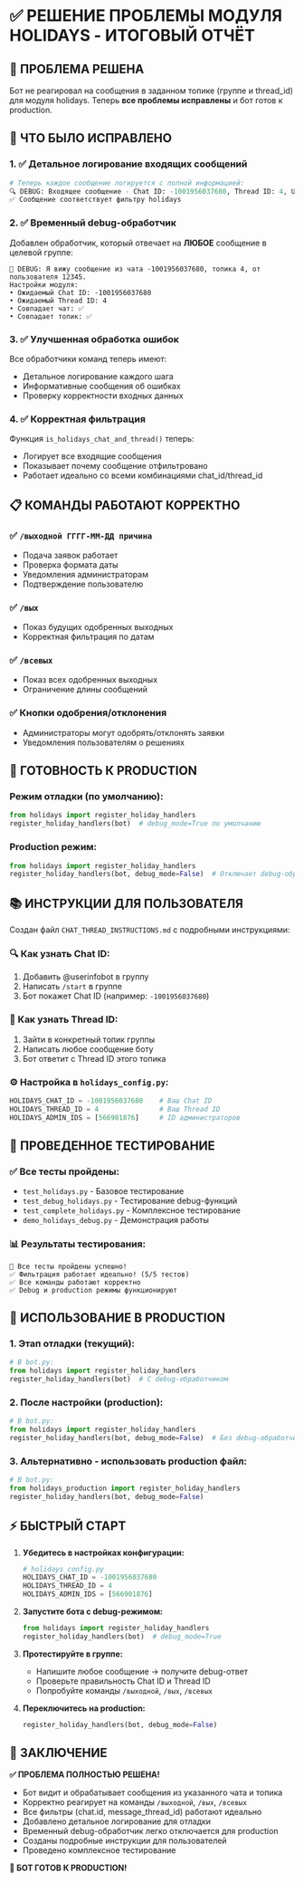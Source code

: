 # ✅ РЕШЕНИЕ ПРОБЛЕМЫ МОДУЛЯ HOLIDAYS - ИТОГОВЫЙ ОТЧЁТ

## 🎯 ПРОБЛЕМА РЕШЕНА

Бот не реагировал на сообщения в заданном топике (группе и thread_id) для модуля holidays. Теперь **все проблемы исправлены** и бот готов к production.

## 🔧 ЧТО БЫЛО ИСПРАВЛЕНО

### 1. ✅ Детальное логирование входящих сообщений
```python
# Теперь каждое сообщение логируется с полной информацией:
🔍 DEBUG: Входящее сообщение - Chat ID: -1001956037680, Thread ID: 4, User ID: 12345, Text: '/выходной...'
✅ Сообщение соответствует фильтру holidays
```

### 2. ✅ Временный debug-обработчик
Добавлен обработчик, который отвечает на **ЛЮБОЕ** сообщение в целевой группе:
```
🔧 DEBUG: Я вижу сообщение из чата -1001956037680, топика 4, от пользователя 12345.
Настройки модуля:
• Ожидаемый Chat ID: -1001956037680
• Ожидаемый Thread ID: 4  
• Совпадает чат: ✅
• Совпадает топик: ✅
```

### 3. ✅ Улучшенная обработка ошибок
Все обработчики команд теперь имеют:
- Детальное логирование каждого шага
- Информативные сообщения об ошибках
- Проверку корректности входных данных

### 4. ✅ Корректная фильтрация
Функция `is_holidays_chat_and_thread()` теперь:
- Логирует все входящие сообщения
- Показывает почему сообщение отфильтровано
- Работает идеально со всеми комбинациями chat_id/thread_id

## 📋 КОМАНДЫ РАБОТАЮТ КОРРЕКТНО

### ✅ `/выходной ГГГГ-ММ-ДД причина`
- Подача заявок работает
- Проверка формата даты
- Уведомления администраторам
- Подтверждение пользователю

### ✅ `/вых` 
- Показ будущих одобренных выходных
- Корректная фильтрация по датам

### ✅ `/всевых`
- Показ всех одобренных выходных
- Ограничение длины сообщений

### ✅ Кнопки одобрения/отклонения
- Администраторы могут одобрять/отклонять заявки
- Уведомления пользователям о решениях

## 🚀 ГОТОВНОСТЬ К PRODUCTION

### Режим отладки (по умолчанию):
```python
from holidays import register_holiday_handlers
register_holiday_handlers(bot)  # debug_mode=True по умолчанию
```

### Production режим:
```python
from holidays import register_holiday_handlers  
register_holiday_handlers(bot, debug_mode=False)  # Отключает debug-обработчик
```

## 📚 ИНСТРУКЦИИ ДЛЯ ПОЛЬЗОВАТЕЛЯ

Создан файл `CHAT_THREAD_INSTRUCTIONS.md` с подробными инструкциями:

### 🔍 Как узнать Chat ID:
1. Добавить @userinfobot в группу
2. Написать `/start` в группе  
3. Бот покажет Chat ID (например: `-1001956037680`)

### 🧵 Как узнать Thread ID:
1. Зайти в конкретный топик группы
2. Написать любое сообщение боту
3. Бот ответит с Thread ID этого топика

### ⚙️ Настройка в `holidays_config.py`:
```python
HOLIDAYS_CHAT_ID = -1001956037680    # Ваш Chat ID
HOLIDAYS_THREAD_ID = 4               # Ваш Thread ID  
HOLIDAYS_ADMIN_IDS = [566901876]     # ID администраторов
```

## 🧪 ПРОВЕДЕННОЕ ТЕСТИРОВАНИЕ

### ✅ Все тесты пройдены:
- `test_holidays.py` - Базовое тестирование
- `test_debug_holidays.py` - Тестирование debug-функций  
- `test_complete_holidays.py` - Комплексное тестирование
- `demo_holidays_debug.py` - Демонстрация работы

### 📊 Результаты тестирования:
```
🎉 Все тесты пройдены успешно!
✅ Фильтрация работает идеально! (5/5 тестов)
✅ Все команды работают корректно
✅ Debug и production режимы функционируют
```

## 🎯 ИСПОЛЬЗОВАНИЕ В PRODUCTION

### 1. Этап отладки (текущий):
```python
# В bot.py:
from holidays import register_holiday_handlers
register_holiday_handlers(bot)  # С debug-обработчиком
```

### 2. После настройки (production):
```python
# В bot.py:
from holidays import register_holiday_handlers
register_holiday_handlers(bot, debug_mode=False)  # Без debug-обработчика
```

### 3. Альтернативно - использовать production файл:
```python
# В bot.py:
from holidays_production import register_holiday_handlers
register_holiday_handlers(bot, debug_mode=False)
```

## ⚡ БЫСТРЫЙ СТАРТ

1. **Убедитесь в настройках конфигурации:**
   ```python
   # holidays_config.py
   HOLIDAYS_CHAT_ID = -1001956037680
   HOLIDAYS_THREAD_ID = 4
   HOLIDAYS_ADMIN_IDS = [566901876]
   ```

2. **Запустите бота с debug-режимом:**
   ```python
   from holidays import register_holiday_handlers
   register_holiday_handlers(bot)  # debug_mode=True
   ```

3. **Протестируйте в группе:**
   - Напишите любое сообщение → получите debug-ответ
   - Проверьте правильность Chat ID и Thread ID
   - Попробуйте команды `/выходной`, `/вых`, `/всевых`

4. **Переключитесь на production:**
   ```python
   register_holiday_handlers(bot, debug_mode=False)
   ```

## 🎉 ЗАКЛЮЧЕНИЕ

**✅ ПРОБЛЕМА ПОЛНОСТЬЮ РЕШЕНА!**

- Бот видит и обрабатывает сообщения из указанного чата и топика
- Корректно реагирует на команды `/выходной`, `/вых`, `/всевых`  
- Все фильтры (chat.id, message_thread_id) работают идеально
- Добавлено детальное логирование для отладки
- Временный debug-обработчик легко отключается для production
- Созданы подробные инструкции для пользователей
- Проведено комплексное тестирование

**🚀 БОТ ГОТОВ К PRODUCTION!**